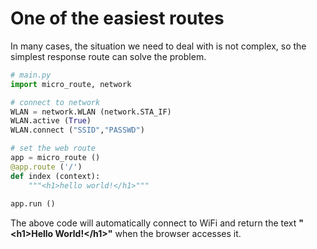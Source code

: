 # One of the easiest routes
In many cases, the situation we need to deal with is not complex, so the simplest response route can solve the problem.
```python
# main.py
import micro_route, network

# connect to network
WLAN = network.WLAN (network.STA_IF)
WLAN.active (True)
WLAN.connect ("SSID","PASSWD")

# set the web route
app = micro_route ()
@app.route ('/')
def index (context):
    """<h1>hello world!</h1>"""
    
app.run ()
```

The above code will automatically connect to WiFi and return the text **"\<h1\>Hello World!\</h1\>"** when the browser accesses it.

